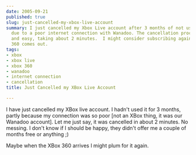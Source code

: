 ```yaml
---
date: 2005-09-21
published: true
slug: just-cancelled-my-xbox-live-account
summary: I just cancelled my Xbox Live account after 3 months of not using it, mainly
  due to a poor internet connection with Wanadoo. The cancellation process was quick
  and easy, taking about 2 minutes.  I might consider subscribing again when the Xbox
  360 comes out.
tags:
- xbox
- xbox live
- xbox 360
- wanadoo
- internet connection
- cancellation
title: Just Cancelled my XBox Live Account

---
```

I have just cancelled my XBox live account.  I hadn't used it for 3 months, partly because my connection was so poor [not an XBox thing, it was our Wanadoo account].  Let me just say, it was cancelled in about 2 minutes.  No messing.  I don't know if I should be happy, they didn't offer me a couple of months free or anything ;)<p />Maybe when the XBox 360 arrives I might plum for it again.<p />

